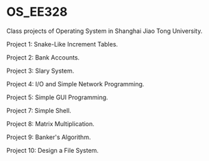 # OS_EE328
Class projects of Operating System in Shanghai Jiao Tong University.

Project 1: Snake-Like Increment Tables.

Project 2: Bank Accounts.

Project 3: Slary System.

Project 4: I/O and Simple Network Programming.

Project 5: Simple GUI Programming.

Project 7: Simple Shell.

Project 8: Matrix Multiplication.

Project 9: Banker's Algorithm.

Project 10: Design a File System.
